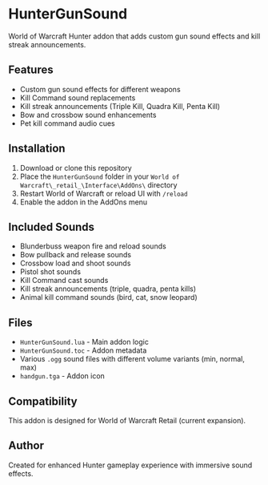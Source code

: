 # HunterGunSound

World of Warcraft Hunter addon that adds custom gun sound effects and kill streak announcements.

## Features

- Custom gun sound effects for different weapons
- Kill Command sound replacements
- Kill streak announcements (Triple Kill, Quadra Kill, Penta Kill)
- Bow and crossbow sound enhancements
- Pet kill command audio cues

## Installation

1. Download or clone this repository
2. Place the `HunterGunSound` folder in your `World of Warcraft\_retail_\Interface\AddOns\` directory
3. Restart World of Warcraft or reload UI with `/reload`
4. Enable the addon in the AddOns menu

## Included Sounds

- Blunderbuss weapon fire and reload sounds
- Bow pullback and release sounds  
- Crossbow load and shoot sounds
- Pistol shot sounds
- Kill Command cast sounds
- Kill streak announcements (triple, quadra, penta kills)
- Animal kill command sounds (bird, cat, snow leopard)

## Files

- `HunterGunSound.lua` - Main addon logic
- `HunterGunSound.toc` - Addon metadata
- Various `.ogg` sound files with different volume variants (min, normal, max)
- `handgun.tga` - Addon icon

## Compatibility

This addon is designed for World of Warcraft Retail (current expansion).

## Author

Created for enhanced Hunter gameplay experience with immersive sound effects.
